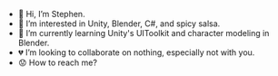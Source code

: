 - 👋 Hi, I’m Stephen.
- 👀 I’m interested in Unity, Blender, C#, and spicy salsa.
- 🌱 I’m currently learning Unity's UIToolkit and character modeling in Blender.
- 💔 I’m looking to collaborate on nothing, especially not with you.
- 😟 How to reach me?

<!---
stephen-xavier/stephen-xavier is a ✨ special ✨ repository because its `README.md` (this file) appears on your GitHub profile.
You can click the Preview link to take a look at your changes.
--->
